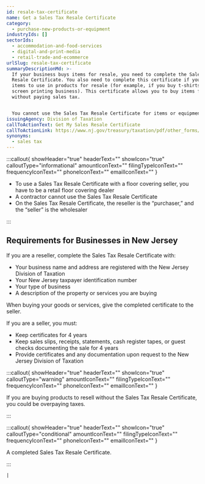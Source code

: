 ```yaml
---
id: resale-tax-certificate
name: Get a Sales Tax Resale Certificate
category:
  - purchase-new-products-or-equipment
industryIds: []
sectorIds:
  - accommodation-and-food-services
  - digital-and-print-media
  - retail-trade-and-ecommerce
urlSlug: resale-tax-certificate
summaryDescriptionMd: >-
  If your business buys items for resale, you need to complete the Sales Tax
  Resale Certificate. You also need to complete this certificate if you buy
  items to use in products for resale (for example, if you buy t-shirts for a
  screen printing business). This certificate allows you to buy items for resale
  without paying sales tax. 


  You cannot use the Sales Tax Resale Certificate for items or equipment that you will not resell. For example, if you are an electronics retailer who buys computers to resell, you cannot use the resale certificate to buy a computer to use in your home or office.
issuingAgency: Division of Taxation
callToActionText: Get My Sales Resale Certificate
callToActionLink: https://www.nj.gov/treasury/taxation/pdf/other_forms/sales/st3.pdf
synonyms:
  - sales tax
---
```

:::callout{ showHeader="true" headerText="" showIcon="true" calloutType="informational" amountIconText="" filingTypeIconText="" frequencyIconText="" phoneIconText="" emailIconText="" }

* To use a Sales Tax Resale Certificate with a floor covering seller, you have to be a retail floor covering dealer
* A contractor cannot use the Sales Tax Resale Certificate
* On the Sales Tax Resale Certificate, the reseller is the “purchaser,” and the “seller” is the wholesaler



:::

## Requirements for Businesses in New Jersey

If you are a reseller, complete the Sales Tax Resale Certificate with:

* Your business name and address are registered with the New Jersey Division of Taxation
* Your New Jersey taxpayer identification number <contextual information>
* Your type of business
* A description of the property or services you are buying

When buying your goods or services, give the completed certificate to the seller. 

If you are a seller, you must:

* Keep certificates for 4 years
* Keep sales slips, receipts, statements, cash register tapes, or guest checks documenting the sale for 4 years
* Provide certificates and any documentation upon request to the New Jersey Division of Taxation

:::callout{ showHeader="true" headerText="" showIcon="true" calloutType="warning" amountIconText="" filingTypeIconText="" frequencyIconText="" phoneIconText="" emailIconText="" }

If you are buying products to resell without the Sales Tax Resale Certificate, you could be overpaying taxes.

:::

:::callout{ showHeader="true" headerText="" showIcon="true" calloutType="conditional" amountIconText="" filingTypeIconText="" frequencyIconText="" phoneIconText="" emailIconText="" }

A completed Sales Tax Resale Certificate.

:::

 `|`